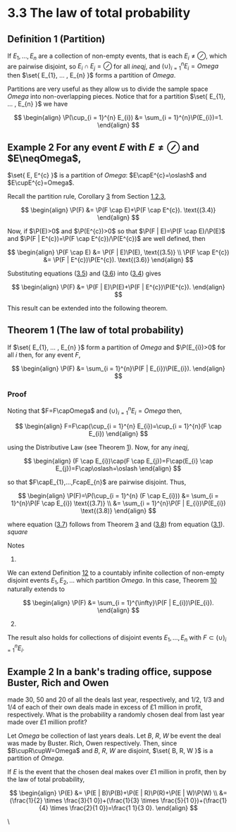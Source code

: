 # 3.3 The law of total probability

## Definition 1 (Partition)

If $E_{1},…⁡,E_{n}$ are a collection of non-empty events, that is each
$E_{i}\neq\oslash$, which are pairwise disjoint, so
$E_{i} \cap E_{j}=\oslash$ for all $ineq j$, and
$(\cup ⁡)_{i = 1}^{n}E_{i}=Omega$ then
$\set{ E_{1}, … ⁡, E_{n} }$ forms a partition of $Omega$.

Partitions are very useful as they allow us to divide the sample space
$Omega$ into non-overlapping pieces. Notice that for a partition
$\set{ E_{1}, … ⁡, E_{n} }$ we have

$$
\begin{align}
\P(\cup_{i = 1}^{n} E_{i}) &= \sum_{i = 1}^{n}\P(E_{i})=1. 
\end{align}
$$

## Example 2 For any event $E$ with $E\neq\oslash$ and $E\neqOmega$,

$\set{ E, E^{c} }$ is a partition of $Omega$:
$E\capE^{c}=\oslash$ and $E\cupE^{c}=Omega$.

Recall the partition rule, Corollary [3](nose2.htm#x10-160203) from
Section [1.2.3](nose2.htm#x10-160003),

$$
\begin{align}
\P(F) &= \P(F \cap E)+\P(F \cap E^{c}). \text{(3.4)}
\end{align}
$$

Now, if $\P(E)>0$ and $\P(E^{c})>0$ so that
$\P(F | E)=\P(F \cap E)/\P(E)$
and
$\P(F | E^{c})=\P(F \cap E^{c})/\P(E^{c})$
are well defined, then

$$
\begin{align}
\P(F \cap E) &= \P(F | E)\P(E), \text{(3.5)} \\ \P(F \cap E^{c}) &= \P(F | E^{c})\P(E^{c}). \text{(3.6)}
\end{align}
$$

Substituting equations ([3.5](#x19-31005r3.5)) and
([3.6](#x19-31005r3.6)) into ([3.4](#x19-31004r3.4)) gives

$$
\begin{align}
\P(F) &= \P(F | E)\P(E)+\P(F | E^{c})\P(E^{c}). 
\end{align}
$$

This result can be extended into the following theorem.

## Theorem 1 (The law of total probability)

If $\set{ E_{1}, … ⁡, E_{n} }$ form a partition of $Omega$
and $\P(E_{i})>0$ for all $i$ then, for any event $F$,

$$
\begin{align}
\P(F) &= \sum_{i = 1}^{n}\P(F | E_{i})\P(E_{i}). 
\end{align}
$$

### Proof

Noting that $F=F\capOmega$ and
$(\cup ⁡)_{i = 1}^{n}E_{i}=Omega$ then,

$$
\begin{align}
F=F\cap(\cup_{i = 1}^{n} E_{i})=\cup_{i = 1}^{n}(F \cap E_{i}) 
\end{align}
$$

using the Distributive Law (see Theorem [1](nose1.htm#x9-110241)). Now,
for any $ineq j$,

$$
\begin{align}
(F \cap E_{i})\cap(F \cap E_{j})=F\cap(E_{i} \cap E_{j})=F\cap\oslash=\oslash 
\end{align}
$$

so that $F\capE_{1},…⁡,FcapE_{n}$ are pairwise disjoint. Thus,

$$
\begin{align}
\P(F)=\P(\cup_{i = 1}^{n} (F \cap E_{i})) &= \sum_{i = 1}^{n}\P(F \cap E_{i}) \text{(3.7)} \\ &= \sum_{i = 1}^{n}\P(F | E_{i})\P(E_{i}) \text{(3.8)}
\end{align}
$$

where equation ([3.7](#x19-31011r3.7)) follows from Theorem
[3](nose2.htm#x10-160063) and ([3.8](#x19-31011r3.8)) from equation
([3.1](nose7.htm#x17-29002r3.1)). $square$

Notes

1.

We can extend Definition [12](#x19-3100112) to a countably infinite
collection of non-empty disjoint events $E_{1},E_{2},…⁡$ which partition
$Omega$. In this case, Theorem [10](#x19-3100710) naturally extends to

$$
\begin{align}
\P(F) &= \sum_{i = 1}^{\infty}\P(F | E_{i})\P(E_{i}). 
\end{align}
$$

2.

The result also holds for collections of disjoint events
$E_{1},…⁡,E_{n}$ with $F\subset(\cup ⁡)_{i = 1}^{n}E_{i}$.

## Example 2 In a bank's trading office, suppose Buster, Rich and Owen

made $30%$, $50%$ and $20%$ of all the deals last year, respectively,
and $1/2$, $1/3$ and $1/4$ of each of their own deals made in excess of
$£1$ million in profit, respectively. What is the probability a randomly
chosen deal from last year made over $£1$ million profit?

Let $Omega$ be collection of last years deals. Let $B$, $R$, $W$ be
event the deal was made by Buster. Rich, Owen respectively. Then, since
$B\cupR\cupW=Omega$ and $B$, $R$, $W$ are disjoint,
$\set{ B, R, W }$ is a partition of $Omega$.

If $E$ is the event that the chosen deal makes over $£1$ million in
profit, then by the law of total probability,

$$
\begin{align}
\P(E) &= \P(E | B)\P(B)+\P(E | R)\P(R)+\P(E | W)\P(W)  \\ &= (\frac{1}{2} \times \frac{3}{1 0})+(\frac{1}{3} \times \frac{5}{1 0})+(\frac{1}{4} \times \frac{2}{1 0})=\frac{1 1}{3 0}. 
\end{align}
$$

\
